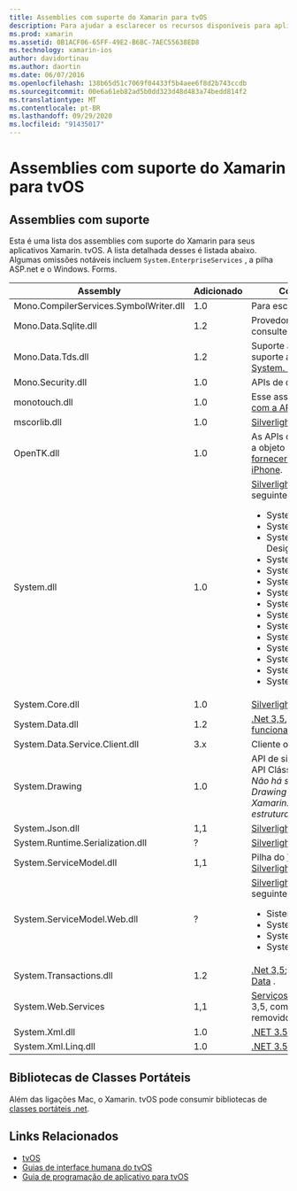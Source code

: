 ```yaml
---
title: Assemblies com suporte do Xamarin para tvOS
description: Para ajudar a esclarecer os recursos disponíveis para aplicativos tvOS, este documento fornece uma lista de assemblies com suporte do Xamarin para o desenvolvimento do tvOS.
ms.prod: xamarin
ms.assetid: 0B1ACF06-65FF-49E2-B6BC-7AEC55638ED8
ms.technology: xamarin-ios
author: davidortinau
ms.author: daortin
ms.date: 06/07/2016
ms.openlocfilehash: 138b65d51c7069f04433f5b4aee6f8d2b743ccdb
ms.sourcegitcommit: 00e6a61eb82ad5b0dd323d48d483a74bedd814f2
ms.translationtype: MT
ms.contentlocale: pt-BR
ms.lasthandoff: 09/29/2020
ms.locfileid: "91435017"
---
```

# <a name="assemblies-supported-by-xamarin-for-tvos"></a>Assemblies com suporte do Xamarin para tvOS

## <a name="supported-assemblies"></a>Assemblies com suporte

Esta é uma lista dos assemblies com suporte do Xamarin para seus aplicativos Xamarin. tvOS. A lista detalhada desses é listada abaixo.  Algumas omissões notáveis incluem `System.EnterpriseServices` , a pilha ASP.net e o Windows. Forms.

|Assembly|Adicionado|Compatibilidade de API|
|---|---|---|
|Mono.CompilerServices.SymbolWriter.dll|1.0|Para escritores de compilador.|
|Mono.Data.Sqlite.dll|1.2|Provedor de ADO.NET para SQLite; consulte [limitações](~/ios/data-cloud/system.data.md).|
|Mono.Data.Tds.dll|1.2|Suporte a protocolo TDS; usado para suporte a [System. Data. SqlClient](xref:System.Data.SqlClient) em [System. Data](~/ios/data-cloud/system.data.md).|
|Mono.Security.dll|1.0|APIs de criptografia.|
|monotouch.dll|1.0|Esse assembly contém a [ligação C# com a API Cocoatouch](/dotnet/api/?view=xamarinios-10.8).|
|mscorlib.dll|1.0|[Silverlight](/previous-versions/windows/silverlight/dotnet-windows-silverlight/cc838194(v=vs.95))|
|OpenTK.dll|1.0|As APIs do OpenGL/com orientação a objeto aberto, [estendidas para fornecer suporte a dispositivos iPhone](xref:OpenGLES).|
|System.dll|1.0|[Silverlight](/previous-versions/windows/silverlight/dotnet-windows-silverlight/cc838194(v=vs.95)), além de tipos dos seguintes namespaces: <ul><li>System.Collections.Specialized</li> <li>System.ComponentModel</li> <li>System. ComponentModel. Design</li> <li>System.Diagnostics</li> <li>System.IO.Compression</li> <li>System.Net</li> <li>System .net. cache</li> <li>System.Net.Mail</li> <li>System .net. MIME</li> <li>System.Net.NetworkInformation</li> <li>System.Net.Security</li> <li>System.Net.Sockets</li> <li>System.Security.Authentication</li> <li>System.Security.Cryptography</li> <li>System. Timers</li></ul>|
|System.Core.dll|1.0|[Silverlight](/previous-versions/windows/silverlight/dotnet-windows-silverlight/cc838194(v=vs.95))|
|System.Data.dll|1.2|[.Net 3,5](/previous-versions/ms229335(v=vs.100)), [com algumas funcionalidades removidas](~/ios/data-cloud/system.data.md).|
|System.Data.Service.Client.dll|3.x|Cliente oData completo.|
|System.Drawing|1.0|API de sistema. Drawing-somente API Clássica.<br />_Não há suporte para System. Drawing no API Unificada para o Xamarin. Mac .NET 4,5 ou para as estruturas móveis._|
|System.Json.dll|1,1|[Silverlight](/previous-versions/windows/silverlight/dotnet-windows-silverlight/cc838194(v=vs.95))|
|System.Runtime.Serialization.dll|?|[Silverlight](/previous-versions/windows/silverlight/dotnet-windows-silverlight/cc838194(v=vs.95))|
|System.ServiceModel.dll|1,1|Pilha do [WCF](../../../cross-platform/data-cloud/web-services/index.md) como presente no [Silverlight](/previous-versions/windows/silverlight/dotnet-windows-silverlight/cc838194(v=vs.95))|
|System.ServiceModel.Web.dll|?|[Silverlight](/previous-versions/windows/silverlight/dotnet-windows-silverlight/cc838194(v=vs.95)), além de tipos dos seguintes namespaces: <ul><li>Sistema</li><li>System.ServiceModel.Channels</li><li>System.ServiceModel.Description</li><li>System.ServiceModel.Web</li></ul>|
|System.Transactions.dll|1.2|[.Net 3,5](/previous-versions/ms229335(v=vs.100)); parte do suporte a [System. Data](../../data-cloud/system.data.md) .|
|System.Web.Services|1,1|[Serviços Web básicos](../../../cross-platform/data-cloud/web-services/index.md) do perfil .net 3,5, com os recursos do servidor removidos.|
|System.Xml.dll|1.0|[.NET 3.5](/previous-versions/ms229335(v=vs.100))|
|System.Xml.Linq.dll|1.0|[.NET 3.5](/previous-versions/ms229335(v=vs.100))|

<a name="Summary"></a>

## <a name="portable-class-libraries"></a>Bibliotecas de Classes Portáteis

Além das ligações Mac, o Xamarin. tvOS pode consumir bibliotecas de [classes portáteis .net](~/cross-platform/app-fundamentals/pcl.md).

## <a name="related-links"></a>Links Relacionados

- [tvOS](https://developer.apple.com/tvos/)
- [Guias de interface humana do tvOS](https://developer.apple.com/tvos/human-interface-guidelines/)
- [Guia de programação de aplicativo para tvOS](https://developer.apple.com/library/prerelease/tvos/documentation/General/Conceptual/AppleTV_PG/)